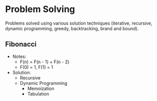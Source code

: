 # Problem Solving
Problems solved using various solution techniques (iterative, recursive, dynamic programming, greedy, backtracking, brand and bound).

## Fibonacci
  -  Notes:
      - F(n) = F(n - 1) + F(n - 2)
      - F(0) = 1, F(1) = 1
  - Solution:
      - Recursive
      - Dynamic Programming
        - Memoization
        - Tabulation
